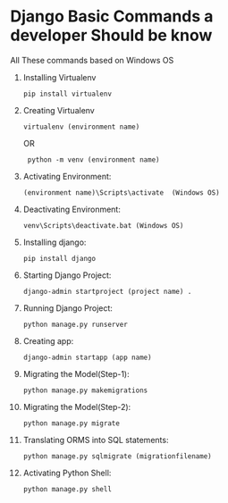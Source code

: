 # Django Basic Commands a developer Should be know
All These commands based on Windows OS

1. Installing Virtualenv 
    
    ```
    pip install virtualenv
    ```
    
2. Creating Virtualenv
    ```
    virtualenv (environment name)
    ```

    OR

   ```
    python -m venv (environment name)
    ```
    
4. Activating Environment:
    ```
    (environment name)\Scripts\activate  (Windows OS)
    ```

5. Deactivating Environment:
    ```
    venv\Scripts\deactivate.bat (Windows OS)
    ```

6. Installing django:
    ```
    pip install django
    ```

7. Starting Django Project:
    ```
    django-admin startproject (project name) .
    ```

8. Running Django Project:
    ```
    python manage.py runserver
    ```

9. Creating app:
    ```
    django-admin startapp (app name)
    ```

10. Migrating the Model(Step-1):
    ```
    python manage.py makemigrations
    ```

11. Migrating the Model(Step-2):
    ```
    python manage.py migrate
    ```

12. Translating  ORMS into SQL statements:
    ```
    python manage.py sqlmigrate (migrationfilename)
    ```
13. Activating Python Shell:
    ```
    python manage.py shell
    ```
